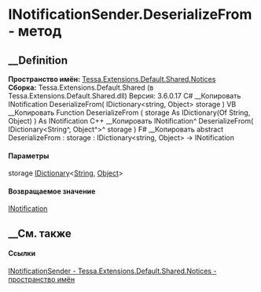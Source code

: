 # INotificationSender.DeserializeFrom - метод
##  __Definition
 **Пространство имён:**
[Tessa.Extensions.Default.Shared.Notices](N_Tessa_Extensions_Default_Shared_Notices.htm)  
 **Сборка:** Tessa.Extensions.Default.Shared (в
Tessa.Extensions.Default.Shared.dll) Версия: 3.6.0.17
C# __Копировать
     INotification DeserializeFrom(
    	IDictionary<string, Object> storage
    )
VB __Копировать
     Function DeserializeFrom ( 
    	storage As IDictionary(Of String, Object)
    ) As INotification
C++ __Копировать
    INotification^ DeserializeFrom(
    	IDictionary<String^, Object^>^ storage
    )
F# __Копировать
     abstract DeserializeFrom : 
            storage : IDictionary<string, Object> -> INotification 
#### Параметры
storage
[IDictionary](https://learn.microsoft.com/dotnet/api/system.collections.generic.idictionary-2)<[String](https://learn.microsoft.com/dotnet/api/system.string),
[Object](https://learn.microsoft.com/dotnet/api/system.object)>
#### Возвращаемое значение
[INotification](T_Tessa_Extensions_Default_Shared_Notices_INotification.htm)
##  __См. также
#### Ссылки
[INotificationSender -
](T_Tessa_Extensions_Default_Shared_Notices_INotificationSender.htm)
[Tessa.Extensions.Default.Shared.Notices - пространство
имён](N_Tessa_Extensions_Default_Shared_Notices.htm)
